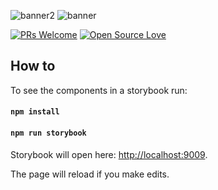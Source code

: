 ![banner2](https://user-images.githubusercontent.com/28541613/52980735-e5563f80-33db-11e9-9e01-c2c86578f1d4.png)
![banner](https://user-images.githubusercontent.com/28541613/52980546-ecc91900-33da-11e9-89fc-2a7648d38c4a.png)

[![PRs Welcome](https://img.shields.io/badge/PRs-welcome-brightgreen.svg?style=shields)](http://makeapullrequest.com)
[![Open Source Love](https://badges.frapsoft.com/os/v1/open-source.svg?v=102)](https://github.com/ellerbrock/open-source-badge/)


## How to
To see the components in a storybook run:
#### `npm install`
#### `npm run storybook`

Storybook will open here: [http://localhost:9009](http://localhost:9009).

The page will reload if you make edits.<br>

